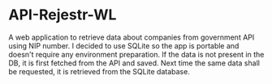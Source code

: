 # API-Rejestr-WL
A web application to retrieve data about companies from government API using NIP number.
I decided to use SQLite so the app is portable and doesn't require any environment preparation.
If the data is not present in the DB, it is first fetched from the API and saved. Next time the same data shall be requested, it is retrieved from the SQLite database.
